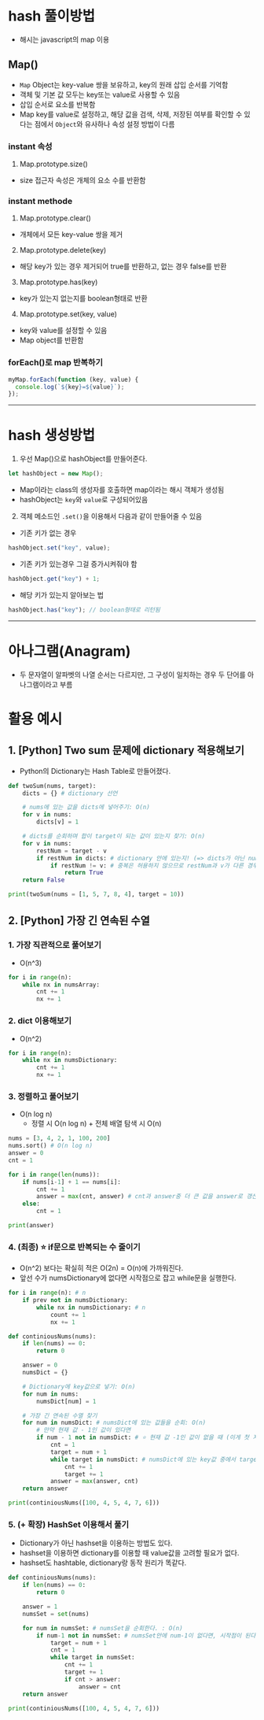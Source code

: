 # hash 풀이방법

- 해시는 javascript의 map 이용

## Map()

- `Map` Object는 key-value 쌍을 보유하고, key의 원래 삽입 순서를 기억함
- 객체 및 기본 값 모두는 key또는 value로 사용할 수 있음
- 삽입 순서로 요소를 반복함
- Map key를 value로 설정하고, 해당 값을 검색, 삭제, 저장된 여부를 확인할 수 있다는 점에서 `Object`와 유사하나 속성 설정 방법이 다름

### instant 속성

1. Map.prototype.size()

- size 접근자 속성은 개체의 요소 수를 반환함

### instant methode

1. Map.prototype.clear()

- 개체에서 모든 key-value 쌍을 제거

2. Map.prototype.delete(key)

- 해당 key가 있는 경우 제거되어 true를 반환하고, 없는 경우 false를 반환

3. Map.prototype.has(key)

- key가 있는지 없는지를 boolean형태로 반환

4. Map.prototype.set(key, value)

- key와 value를 설정할 수 있음
- Map object를 반환함

### forEach()로 map 반복하기

```js
myMap.forEach(function (key, value) {
  console.log(`${key}=${value}`);
});
```

---

# hash 생성방법

1. 우선 Map()으로 hashObject를 만들어준다.

```js
let hashObject = new Map();
```

- Map이라는 class의 생성자를 호출하면 map이라는 해시 객체가 생성됨
- hashObject는 `key`와 `value`로 구성되어있음

2. 객체 메소드인 `.set()`을 이용해서 다음과 같이 만들어줄 수 있음

- 기존 키가 없는 경우

```js
hashObject.set("key", value);
```

- 기존 키가 있는경우 그걸 증가시켜줘야 함

```js
hashObject.get("key") + 1;
```

- 해당 키가 있는지 알아보는 법

```js
hashObject.has("key"); // boolean형태로 리턴됨
```

---

# 아나그램(Anagram)

- 두 문자열이 알파벳의 나열 순서는 다르지만, 그 구성이 일치하는 경우 두 단어를 아나그램이라고 부름

# 활용 예시

## 1. [Python] Two sum 문제에 dictionary 적용해보기

- Python의 Dictionary는 Hash Table로 만들어졌다.

```py
def twoSum(nums, target):
    dicts = {} # dictionary 선언

    # nums에 있는 값을 dicts에 넣어주기: O(n)
    for v in nums:
        dicts[v] = 1

    # dicts를 순회하며 합이 target이 되는 값이 있는지 찾기: O(n)
    for v in nums:
        restNum = target - v
        if restNum in dicts: # dictionary 안에 있는지! (=> dicts가 아닌 nums안에서 찾으면 시간복잡도가 O(1)이 아닌 O(n)이 된다.)
            if restNum != v: # 중복은 허용하지 않으므로 restNum과 v가 다른 경우에만 True를 return한다.
                return True
    return False

print(twoSum(nums = [1, 5, 7, 8, 4], target = 10))
```

## 2. [Python] 가장 긴 연속된 수열

### 1. 가장 직관적으로 풀어보기

- O(n^3)

```py
for i in range(n):
    while nx in numsArray:
        cnt += 1
        nx += 1
```

### 2. dict 이용해보기

- O(n^2)

```py
for i in range(n):
    while nx in numsDictionary:
        cnt += 1
        nx += 1
```

### 3. 정렬하고 풀어보기

- O(n log n)
  - 정렬 시 O(n log n) + 전체 배열 탐색 시 O(n)

```py
nums = [3, 4, 2, 1, 100, 200]
nums.sort() # O(n log n)
answer = 0
cnt = 1

for i in range(len(nums)):
    if nums[i-1] + 1 == nums[i]:
        cnt += 1
        answer = max(cnt, answer) # cnt과 answer중 더 큰 값을 answer로 갱신한다.
    else:
        cnt = 1

print(answer)
```

### 4. (최종) ⭐ if문으로 반복되는 수 줄이기

- O(n^2) 보다는 확실히 적은 O(2n) = O(n)에 가까워진다.
- 앞선 수가 numsDictionary에 없다면 시작점으로 잡고 while문을 실행한다.

```py
for i in range(n): # n
    if prev not in numsDictionary:
        while nx in numsDictionary: # n
            count += 1
            nx += 1
```

```py
def continiousNums(nums):
    if len(nums) == 0:
        return 0

    answer = 0
    numsDict = {}

    # Dictionary에 key값으로 넣기: O(n)
    for num in nums:
        numsDict[num] = 1

    # 가장 긴 연속된 수열 찾기
    for num in numsDict: # numsDict에 있는 값들을 순회: O(n)
        # 만약 현재 값 - 1인 값이 있다면
        if num - 1 not in numsDict: # ⭐ 현재 값 -1인 값이 없을 때 (이게 첫 지점이 된다.)
            cnt = 1
            target = num + 1
            while target in numsDict: # numsDict에 있는 key값 중에서 target과 같은 값이 있는지 찾는다. O(1)
                cnt += 1
                target += 1
            answer = max(answer, cnt)
    return answer

print(continiousNums([100, 4, 5, 4, 7, 6]))
```

### 5. (+ 확장) HashSet 이용해서 풀기

- Dictionary가 아닌 hashset을 이용하는 방법도 있다.
- hashset을 이용하면 dictionary를 이용할 때 value값을 고려할 필요가 없다.
- hashset도 hashtable, dictionary랑 동작 원리가 똑같다.

```py
def continiousNums(nums):
    if len(nums) == 0:
        return 0

    answer = 1
    numsSet = set(nums)

    for num in numsSet: # numsSet을 순회한다. : O(n)
        if num-1 not in numsSet: # numsSet안에 num-1이 없다면, 시작점이 된다.
            target = num + 1
            cnt = 1
            while target in numsSet:
                cnt += 1
                target += 1
                if cnt > answer:
                    answer = cnt
    return answer

print(continiousNums([100, 4, 5, 4, 7, 6]))
```
